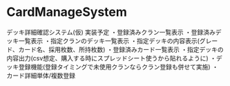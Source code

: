 # CardManageSystem
デッキ詳細確認システム(仮)
実装予定
・登録済みクラン一覧表示
・登録済みデッキ一覧表示
・指定クランのデッキ一覧表示
・指定デッキの内容表示(グレード、カード名、採用枚数、所持枚数)
・登録済みカード一覧表示
・指定デッキの内容出力(csv想定、購入する時にスプレッドシート使うから貼れるように)
・デッキ登録機能(登録タイミングで未使用クランならクラン登録も併せて実施)
・カード詳細単体/複数登録
